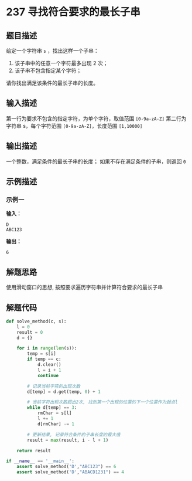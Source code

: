# 237 寻找符合要求的最长子串

## 题目描述
给定一个字符串 `s` ，找出这样一个子串：

1. 该子串中的任意一个字符最多出现 2 次；
2. 该子串不包含指定某个字符；

请你找出满足该条件的最长子串的长度。
## 输入描述
第一行为要求不包含的指定字符，为单个字符，取值范围 `[0-9a-zA-Z]` 
第二行为字符串 s，每个字符范围 `[0-9a-zA-Z]`，长度范围 `[1,10000]`

## 输出描述
一个整数，满足条件的最长子串的长度；
如果不存在满足条件的子串，则返回 `0`

## 示例描述

### 示例一

**输入：**
```
D
ABC123
```

**输出：**
```
6
```

## 解题思路
使用滑动窗口的思想, 按照要求遍历字符串并计算符合要求的最长子串

## 解题代码
``` python
def solve_method(c, s):
    l = 0
    result = 0
    d = {}

    for i in range(len(s)):
        temp = s[i]
        if temp == c:
            d.clear()
            l = i + 1
            continue

        # 记录当前字符的出现次数
        d[temp] = d.get(temp, 0) + 1

        # 当前字符出现次数超出2次, 找到第一个出现的位置的下一个位置作为起点l
        while d[temp] == 3:
            rmChar = s[l]
            l += 1
            d[rmChar] -= 1

        # 更新结果, 记录符合条件的子串长度的最大值
        result = max(result, i - l + 1)

    return result

if __name__ == '__main__':
    assert solve_method('D',"ABC123") == 6
    assert solve_method('D',"ABACD1231") == 4
```